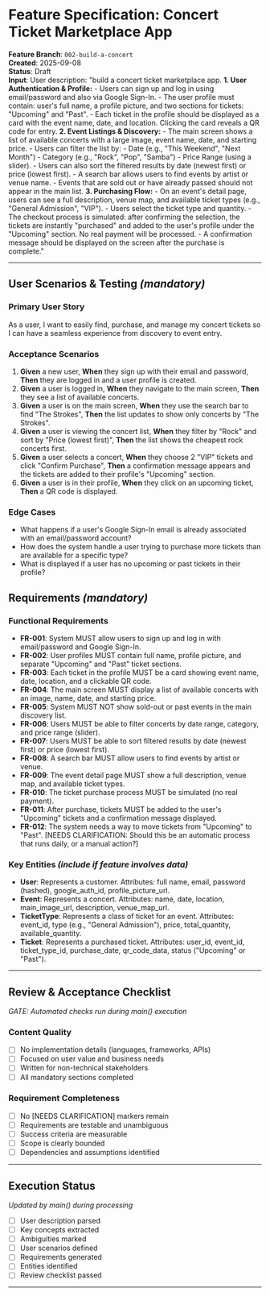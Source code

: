 # Feature Specification: Concert Ticket Marketplace App

**Feature Branch**: `002-build-a-concert`  
**Created**: 2025-09-08  
**Status**: Draft  
**Input**: User description: "build a concert ticket marketplace app. **1. User Authentication & Profile:** - Users can sign up and log in using email/password and also via Google Sign-In. - The user profile must contain: user's full name, a profile picture, and two sections for tickets: "Upcoming" and "Past". - Each ticket in the profile should be displayed as a card with the event name, date, and location. Clicking the card reveals a QR code for entry. **2. Event Listings & Discovery:** - The main screen shows a list of available concerts with a large image, event name, date, and starting price. - Users can filter the list by: - Date (e.g., "This Weekend", "Next Month") - Category (e.g., "Rock", "Pop", "Samba") - Price Range (using a slider). - Users can also sort the filtered results by date (newest first) or price (lowest first). - A search bar allows users to find events by artist or venue name. - Events that are sold out or have already passed should not appear in the main list. **3. Purchasing Flow:** - On an event's detail page, users can see a full description, venue map, and available ticket types (e.g., "General Admission", "VIP"). - Users select the ticket type and quantity. - The checkout process is simulated: after confirming the selection, the tickets are instantly "purchased" and added to the user's profile under the "Upcoming" section. No real payment will be processed. - A confirmation message should be displayed on the screen after the purchase is complete."

---

## User Scenarios & Testing *(mandatory)*

### Primary User Story
As a user, I want to easily find, purchase, and manage my concert tickets so I can have a seamless experience from discovery to event entry.

### Acceptance Scenarios
1. **Given** a new user, **When** they sign up with their email and password, **Then** they are logged in and a user profile is created.
2. **Given** a user is logged in, **When** they navigate to the main screen, **Then** they see a list of available concerts.
3. **Given** a user is on the main screen, **When** they use the search bar to find "The Strokes", **Then** the list updates to show only concerts by "The Strokes".
4. **Given** a user is viewing the concert list, **When** they filter by "Rock" and sort by "Price (lowest first)", **Then** the list shows the cheapest rock concerts first.
5. **Given** a user selects a concert, **When** they choose 2 "VIP" tickets and click "Confirm Purchase", **Then** a confirmation message appears and the tickets are added to their profile's "Upcoming" section.
6. **Given** a user is in their profile, **When** they click on an upcoming ticket, **Then** a QR code is displayed.

### Edge Cases
- What happens if a user's Google Sign-In email is already associated with an email/password account?
- How does the system handle a user trying to purchase more tickets than are available for a specific type?
- What is displayed if a user has no upcoming or past tickets in their profile?

## Requirements *(mandatory)*

### Functional Requirements
- **FR-001**: System MUST allow users to sign up and log in with email/password and Google Sign-In.
- **FR-002**: User profiles MUST contain full name, profile picture, and separate "Upcoming" and "Past" ticket sections.
- **FR-003**: Each ticket in the profile MUST be a card showing event name, date, location, and a clickable QR code.
- **FR-004**: The main screen MUST display a list of available concerts with an image, name, date, and starting price.
- **FR-005**: System MUST NOT show sold-out or past events in the main discovery list.
- **FR-006**: Users MUST be able to filter concerts by date range, category, and price range (slider).
- **FR-007**: Users MUST be able to sort filtered results by date (newest first) or price (lowest first).
- **FR-008**: A search bar MUST allow users to find events by artist or venue.
- **FR-009**: The event detail page MUST show a full description, venue map, and available ticket types.
- **FR-010**: The ticket purchase process MUST be simulated (no real payment).
- **FR-011**: After purchase, tickets MUST be added to the user's "Upcoming" tickets and a confirmation message displayed.
- **FR-012**: The system needs a way to move tickets from "Upcoming" to "Past". [NEEDS CLARIFICATION: Should this be an automatic process that runs daily, or a manual action?]

### Key Entities *(include if feature involves data)*
- **User**: Represents a customer. Attributes: full name, email, password (hashed), google_auth_id, profile_picture_url.
- **Event**: Represents a concert. Attributes: name, date, location, main_image_url, description, venue_map_url.
- **TicketType**: Represents a class of ticket for an event. Attributes: event_id, type (e.g., "General Admission"), price, total_quantity, available_quantity.
- **Ticket**: Represents a purchased ticket. Attributes: user_id, event_id, ticket_type_id, purchase_date, qr_code_data, status ("Upcoming" or "Past").

---

## Review & Acceptance Checklist
*GATE: Automated checks run during main() execution*

### Content Quality
- [ ] No implementation details (languages, frameworks, APIs)
- [ ] Focused on user value and business needs
- [ ] Written for non-technical stakeholders
- [ ] All mandatory sections completed

### Requirement Completeness
- [ ] No [NEEDS CLARIFICATION] markers remain
- [ ] Requirements are testable and unambiguous  
- [ ] Success criteria are measurable
- [ ] Scope is clearly bounded
- [ ] Dependencies and assumptions identified

---

## Execution Status
*Updated by main() during processing*

- [ ] User description parsed
- [ ] Key concepts extracted
- [ ] Ambiguities marked
- [ ] User scenarios defined
- [ ] Requirements generated
- [ ] Entities identified
- [ ] Review checklist passed

---
